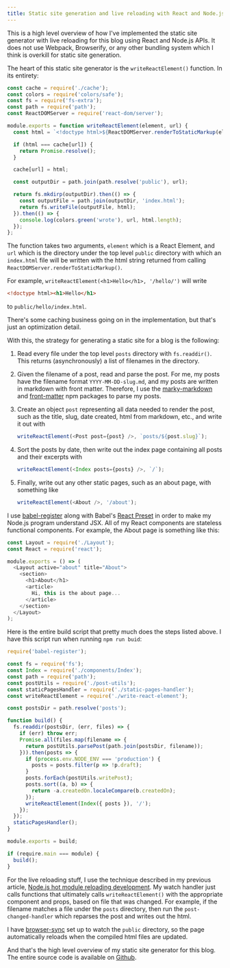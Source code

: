 ```yaml
---
title: Static site generation and live reloading with React and Node.js
---
```


This is a high level overview of how I've implemented the static site generator
with live reloading for this blog using React and Node.js APIs. It does not use
Webpack, Browserify, or any other bundling system which I think is overkill for
static site generation.

The heart of this static site generator is the `writeReactElement()` function.
In its entirety:

```js
const cache = require('./cache');
const colors = require('colors/safe');
const fs = require('fs-extra');
const path = require('path');
const ReactDOMServer = require('react-dom/server');

module.exports = function writeReactElement(element, url) {
  const html = `<!doctype html>${ReactDOMServer.renderToStaticMarkup(element)}`;

  if (html === cache[url]) {
    return Promise.resolve();
  }

  cache[url] = html;

  const outputDir = path.join(path.resolve('public'), url);

  return fs.mkdirp(outputDir).then(() => {
    const outputFile = path.join(outputDir, 'index.html');
    return fs.writeFile(outputFile, html);
  }).then(() => {
    console.log(colors.green('wrote'), url, html.length);
  });
};
```

The function takes two arguments, `element` which is a React Element, and `url`
which is the directory under the top level `public` directory with which an
`index.html` file will be written with the html string returned from calling
`ReactDOMServer.renderToStaticMarkup()`.

For example, `writeReactElement(<h1>Hello</h1>, '/hello/')` will write

```html
<!doctype html><h1>Hello</h1>
```

to `public/hello/index.html`.

There's some caching business going on in the implementation, but that's just
an optimization detail.

With this, the strategy for generating a static site for a blog is the
following:

1. Read every file under the top level `posts` directory with `fs.readdir()`.
   This returns (asynchronously) a list of filenames in the directory.

1. Given the filename of a post, read and parse the post. For me, my posts have
   the filename format `YYYY-MM-DD-slug.md`, and my posts are written in
   markdown with front matter. Therefore, I use the [marky-markdown][md] and
   [front-matter][fm] npm packages to parse my posts.

1. Create an object `post` representing all data needed to render the post, such
   as the title, slug, date created, html from markdown, etc., and write it out
   with

   ```js
   writeReactElement(<Post post={post} />, `posts/${post.slug}`);
   ```

1. Sort the posts by date, then write out the index page containing all posts
   and their excerpts with

   ```js
   writeReactElement(<Index posts={posts} />, `/`);
   ```

1. Finally, write out any other static pages, such as an about page, with
   something like

   ```js
   writeReactElement(<About />, '/about');
   ```

I use [babel-register][b] along with Babel's [React Preset][pr] in order to make
my Node.js program understand JSX. All of my React components are stateless
functional components. For example, the About page is something like this:

```js
const Layout = require('./Layout');
const React = require('react');

module.exports = () => (
  <Layout active="about" title="About">
    <section>
      <h1>About</h1>
      <article>
        Hi, this is the about page...
      </article>
    </section>
  </Layout>
);
```

Here is the entire build script that pretty much does the steps listed above. I
have this script run when running `npm run buid`:

```js
require('babel-register');

const fs = require('fs');
const Index = require('./components/Index');
const path = require('path');
const postUtils = require('./post-utils');
const staticPagesHandler = require('./static-pages-handler');
const writeReactElement = require('./write-react-element');

const postsDir = path.resolve('posts');

function build() {
  fs.readdir(postsDir, (err, files) => {
    if (err) throw err;
    Promise.all(files.map(filename => {
      return postUtils.parsePost(path.join(postsDir, filename));
    })).then(posts => {
      if (process.env.NODE_ENV === 'production') {
        posts = posts.filter(p => !p.draft);
      }
      posts.forEach(postUtils.writePost);
      posts.sort((a, b) => {
        return -a.createdOn.localeCompare(b.createdOn);
      });
      writeReactElement(Index({ posts }), '/');
    });
  });
  staticPagesHandler();
}

module.exports = build;

if (require.main === module) {
  build();
}
```

For the live reloading stuff, I use the technique described in my previous
article, [Node.js hot module reloading development][n]. My watch handler just
calls functions that ultimately calls `writeReactElement()` with the appropriate
component and props, based on file that was changed. For example, if the
filename matches a file under the `posts` directory, then run the
`post-changed-handler` which reparses the post and writes out the html.

I have [browser-sync][bs] set up to watch the `public` directory, so the page
automatically reloads when the compiled html files are updated.

And that's the high level overview of my static site generator for this blog.
The entire source code is available on [Github][g].

[b]: https://babeljs.io/docs/usage/require/
[bs]: https://www.browsersync.io/
[fm]: https://www.npmjs.com/package/front-matter
[g]: https://github.com/kentor/blog
[md]: https://www.npmjs.com/package/marky-markdown
[n]: /posts/node-js-hot-reloading-development/
[pr]: https://babeljs.io/docs/plugins/preset-react/
